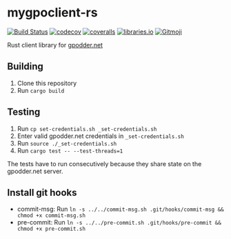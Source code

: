 # mygpoclient-rs

[![Build Status](https://travis-ci.org/FeuRenard/mygpoclient-rs.svg?branch=master)](https://travis-ci.org/FeuRenard/mygpoclient-rs)
[![codecov](https://codecov.io/gh/FeuRenard/mygpoclient-rs/branch/master/graph/badge.svg)](https://codecov.io/gh/FeuRenard/mygpoclient-rs)
[![coveralls](https://coveralls.io/repos/github/FeuRenard/mygpoclient-rs/badge.svg?branch=master)](https://coveralls.io/github/FeuRenard/mygpoclient-rs?branch=master)
[![libraries.io](https://img.shields.io/librariesio/github/FeuRenard/mygpoclient-rs)](https://libraries.io/github/FeuRenard/mygpoclient-rs)
[![Gitmoji](https://img.shields.io/badge/gitmoji-%20😜%20😍-FFDD67.svg?style=flat)](https://gitmoji.carloscuesta.me)

Rust client library for [gpodder.net](https://gpodder.net/)

## Building
1. Clone this repository
2. Run `cargo build`

## Testing

1. Run `cp set-credentials.sh _set-credentials.sh`
2. Enter valid gpodder.net credentials in `_set-credentials.sh`
3. Run `source ./_set-credentials.sh`
4. Run `cargo test -- --test-threads=1`

The tests have to run consecutively because they share state on the gpodder.net server.

## Install git hooks
* commit-msg: Run `ln -s ../../commit-msg.sh .git/hooks/commit-msg && chmod +x commit-msg.sh`
* pre-commit: Run `ln -s ../../pre-commit.sh .git/hooks/pre-commit && chmod +x pre-commit.sh`
